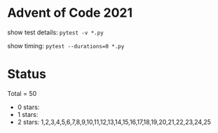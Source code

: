 Advent of Code 2021
===================

show test details:
```pytest -v *.py```

show timing:
```pytest --durations=0 *.py```

Status
======

Total = 50

- 0 stars: 
- 1 stars: 
- 2 stars: 1,2,3,4,5,6,7,8,9,10,11,12,13,14,15,16,17,18,19,20,21,22,23,24,25
